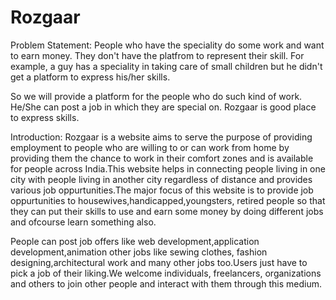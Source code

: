 # Rozgaar

Problem Statement: 
People who have the speciality do some work and want to earn money. They don't have the platfrom to represent their skill. For example, a guy has a speciality in taking care of small children but he didn't get a platform to express his/her skills.

So we will provide a platform for the people who do such kind of work. He/She can post a job in which they are special on. Rozgaar is good place to express skills.

Introduction:
Rozgaar is a website aims to serve the purpose of providing employment to people who are willing to or can work from home by providing them the chance to work in their comfort zones and is available for people across India.This website helps in connecting people living in one city with people living in another city regardless of distance and provides various job oppurtunities.The major focus of this website is to provide job oppurtunities to housewives,handicapped,youngsters, retired people so that they can put their skills to use and earn some money by doing different jobs and ofcourse learn something also.

People can post job offers like web development,application development,animation other jobs like sewing clothes, fashion designing,architectural work and many other jobs too.Users just have to pick a job of their liking.We welcome individuals, freelancers, organizations and others to join other people and interact with them through this medium.
